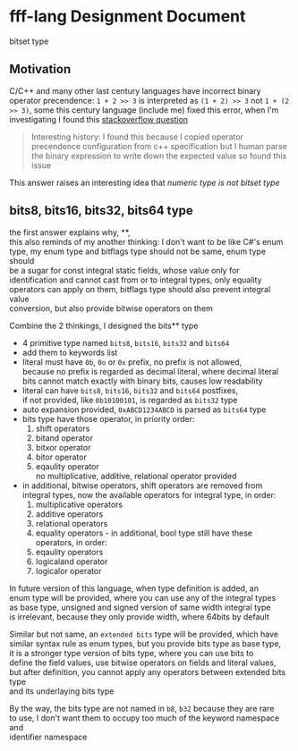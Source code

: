 # fff-lang Designment Document

bitset type

## Motivation

C/C++ and many other last century languages have incorrect binary operator precendence:
`1 + 2 >> 3` is interpreted as `(1 + 2) >> 3` not `1 + (2 >> 3)`, 
some this century language (include me) fixed this error, when I'm investigating I found this
[stackoverflow question](http://stackoverflow.com/questions/7844756/curiosity-why-the-shift-operators-have-less-priority-than-the-additive/7845322#7845322)

> Interesting history: I found this because I copied operator precendence configuration from c++
> specification but I human parse the binary expression to write down the expected value so found this issue

This answer raises an interesting idea that *numeric type is not bitset type*

## bits8, bits16, bits32, bits64 type

the first answer explains why, **,  
this also reminds of my another thinking: I don't want to be like C#'s enum  
type, my enum type and bitflags type should not be same, enum type should  
be a sugar for const integral static fields, whose value only for  
identification and cannot cast from or to integral types, only equality  
operators can apply on them, bitflags type should also prevent integral value  
conversion, but also provide bitwise operators on them

Combine the 2 thinkings, I designed the bits** type

   - 4 primitive type named `bits8`, `bits16`, `bits32` and `bits64`
   - add them to keywords list
   - literal must have `0b`, `0o` or `0x` prefix, no prefix is not allowed,  
    because no prefix is regarded as decimal literal, where decimal literal  
    bits cannot match exactly with binary bits, causes low readability
   - literal can have `bits8`, `bits16`, `bits32` and `bits64` postfixes,  
    if not provided, like `0b10100101`, is regarded as `bits32` type
   - auto expansion provided, `0xABCD1234ABCD` is parsed as `bits64` type
   - bits type have those operator, in priority order: 
     1. shift operators
     2. bitand operator
     3. bitxor operator
     4. bitor operator
     5. eqaulity operator  
     no multiplicative, additive, relational operator provided
   - in additional, bitwise operators, shift operators are removed from  
    integral types, now the available operators for integral type, in order: 
     1. multiplicative operators
     2. additive operators
     3. relational operators
     4. equality operators
    - in additional, bool type still have these operators, in order:
     1. eqaulity operators
     2. logicaland operator
     3. logicalor operator

In future version of this language, when type definition is added, an  
enum type will be provided, where you can use any of the integral types  
as base type, unsigned and signed version of same width integral type  
is irrelevant, because they only provide width, where 64bits by default

Similar but not same, an `extended bits` type will be provided, which have  
similar syntax rule as enum types, but you provide bits type as base type,  
it is a stronger type version of bits type, where you can use bits to  
define the field values, use bitwise operators on fields and literal values,  
but after definition, you cannot apply any operators between extended bits type  
and its underlaying bits type

By the way, the bits type are not named in `b8`, `b32` because they are rare  
to use, I don't want them to occupy too much of the keyword namespace and  
identifier namespace